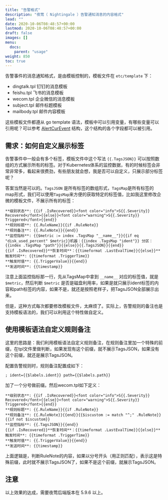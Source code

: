```yaml
---
title: "告警格式"
description: "夜莺（ Nightingale ）告警通知消息的内容格式"
lead: ""
date: 2020-10-06T08:48:57+00:00
lastmod: 2020-10-06T08:48:57+00:00
draft: false
images: []
menu:
  docs:
    parent: "usage"
weight: 850
toc: true
---
```


告警事件的消息通知格式，是由模板控制的，模板文件在 `etc/template` 下：

- dingtalk.tpl 钉钉的消息模板
- feishu.tpl 飞书的消息模板
- wecom.tpl 企业微信的消息模板
- subject.tpl 邮件标题模板
- mailbody.tpl 邮件内容模板

这些模板文件都遵从 go template 语法，模板中可以引用变量，有哪些变量可以引用呢？可以参考 [AlertCurEvent](https://github.com/ccfos/nightingale/blob/main/src/models/alert_cur_event.go#L13) 结构，这个结构的各个字段都可以被引用。

## 需求：如何自定义展示标签

告警事件中一般会有多个标签，模板文件中这个写法 `{{.TagsJSON}}` 可以按照数组的方式展示所有的标签。对于Kubernetes体系的监控数据，有的时候标签会非常非常多，看起来很费劲，有些朋友就会想，我是否可以自定义，只展示部分标签呢？

答案当然是可以的。`TagsJSON` 是所有标签的数组形式，`TagsMap`是所有标签的map形式，我们可以使用`TagsMap`来方便的获取特定的标签值，比如我这里修改企微的模板文件，不展示所有的标签：

```
**级别状态**: {{if .IsRecovered}}<font color="info">S{{.Severity}} Recovered</font>{{else}}<font color="warning">S{{.Severity}} Triggered</font>{{end}}
**规则标题**: {{.RuleName}}{{if .RuleNote}}
**规则备注**: {{.RuleNote}}{{end}}
**监控指标**: {{$metric := index .TagsMap "__name__"}}{{if eq "disk_used_percent" $metric}}机器：{{index .TagsMap "ident"}} 分区：{{index .TagsMap "path"}}{{else}}{{.TagsJSON}}{{end}}
{{if .IsRecovered}}**恢复时间**：{{timeformat .LastEvalTime}}{{else}}**触发时间**: {{timeformat .TriggerTime}}
**触发时值**: {{.TriggerValue}}{{end}}
**发送时间**: {{timestamp}}
```

注意上面监控指标那一行，先从TagsMap中拿到 `__name__` 对应的标签值，就是 `$metric`，然后判断 `$metric` 是否是磁盘利用率，如果是就只展示ident标签的内容和path标签的内容，如果不是，就还是按照老样子，把TagsJSON全部展示出来。

但是，这种方式每次都要修改模板文件，太麻烦了。实际上，告警规则的备注也是支持模板语法的，我们可以利用这个特性做自定义。

## 使用模板语法自定义规则备注

这里的思路是：我们利用模板语法自定义规则备注，在规则备注里加一个特殊的前缀，在tpl文件里做判断，如果发现有这个前缀，就不展示TagsJSON，如果没有这个前缀，就还是展示TagsJSON。

配置告警规则时，规则备注配置成如下：

```
; ident={{$labels.ident}} path={{$labels.path}}
```

加了一个分号做前缀。然后wecom.tpl如下定义：

```
**级别状态**: {{if .IsRecovered}}<font color="info">S{{.Severity}} Recovered</font>{{else}}<font color="warning">S{{.Severity}} Triggered</font>{{end}}
**规则标题**: {{.RuleName}}{{if .RuleNote}}
**规则备注**: {{.RuleNote}}{{end}}{{$iscustom := match "^;" .RuleNote}}{{if not $iscustom}}
**监控指标**: {{.TagsJSON}}{{end}}
{{if .IsRecovered}}**恢复时间**：{{timeformat .LastEvalTime}}{{else}}**触发时间**: {{timeformat .TriggerTime}}
**触发时值**: {{.TriggerValue}}{{end}}
**发送时间**: {{timestamp}}
```

上面逻辑是，判断RuleNote的内容，如果以分号开头（用正则匹配），表示这是特殊前缀，此时就不展示TagsJSON了，如果不是这个前缀，就展示TagsJSON。

## 注意

以上效果的达成，需要夜莺后端版本在 5.9.6 以上。

